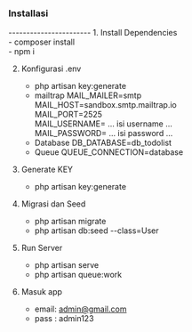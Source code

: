 <h3>Installasi</h3>
-----------------------
1. Install Dependencies <br/>
   - composer install <br/>
   - npm i

2. Konfigurasi .env
   - php artisan key:generate
   - mailtrap
     MAIL_MAILER=smtp <br/>
     MAIL_HOST=sandbox.smtp.mailtrap.io <br/>
     MAIL_PORT=2525 <br/>
     MAIL_USERNAME= ... isi username ... <br/>
     MAIL_PASSWORD= ... isi password ... 
   - Database
     DB_DATABASE=db_todolist
   - Queue
     QUEUE_CONNECTION=database

3. Generate KEY
   - php artisan key:generate

4. Migrasi dan Seed
   - php artisan migrate <br/>
   - php artisan db:seed --class=User
     
5. Run Server
   - php artisan serve <br/>
   - php artisan queue:work

6. Masuk app
    - email: admin@gmail.com <br/>
    - pass : admin123 
